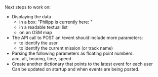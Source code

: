 Next steps to work on:

* Displaying the data
  * in a box: "Philipp is currently here: "
  * in a readable textual list
  * on an OSM map
* The API call to POST an /event should include more parameters:
  * to identify the user
  * to identify the current mission (or track name)
* Parsing the following parameters as floating point numbers:  
  acc, alt, bearing, time, speed
* Create another dictionary that points to the latest event for each user
  Can be updated on startup and when events are being posted.

